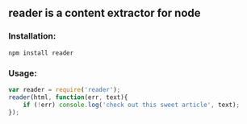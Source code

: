 ## reader is a content extractor for node
### Installation:
`npm install reader`

### Usage:
```javascript
var reader = require('reader');
reader(html, function(err, text){
    if (!err) console.log('check out this sweet article', text);
});
```